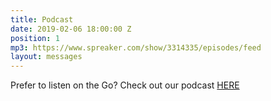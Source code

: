 ```yaml
---
title: Podcast
date: 2019-02-06 18:00:00 Z
position: 1
mp3: https://www.spreaker.com/show/3314335/episodes/feed
layout: messages
---
```


Prefer to listen on the Go?  Check out our podcast [HERE](https://www.spreaker.com/show/3314335/episodes/feed)